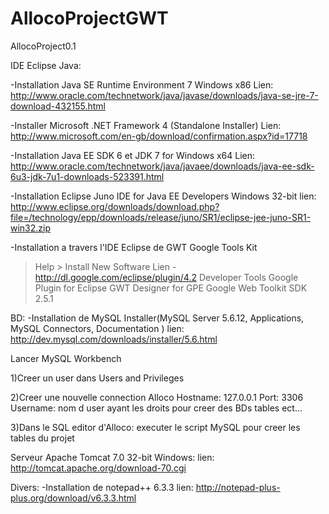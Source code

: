 AllocoProjectGWT
================

AllocoProject0.1

IDE Eclipse Java:

-Installation Java SE Runtime Environment 7 Windows x86
Lien: http://www.oracle.com/technetwork/java/javase/downloads/java-se-jre-7-download-432155.html

-Installer Microsoft .NET Framework 4 (Standalone Installer)
Lien: http://www.microsoft.com/en-gb/download/confirmation.aspx?id=17718

-Installation Java EE SDK 6 et JDK 7 for Windows x64
Lien: http://www.oracle.com/technetwork/java/javaee/downloads/java-ee-sdk-6u3-jdk-7u1-downloads-523391.html

-Installation Eclipse Juno IDE for Java EE Developers Windows 32-bit
lien: http://www.eclipse.org/downloads/download.php?file=/technology/epp/downloads/release/juno/SR1/eclipse-jee-juno-SR1-win32.zip

-Installation a travers l'IDE Eclipse de GWT Google Tools Kit
> Help > Install New Software
Lien - http://dl.google.com/eclipse/plugin/4.2
Developer Tools
Google Plugin for Eclipse
GWT Designer for GPE
Google Web Toolkit SDK 2.5.1

BD:
-Installation de MySQL Installer(MySQL Server 5.6.12, Applications, MySQL Connectors, Documentation )
lien: http://dev.mysql.com/downloads/installer/5.6.html

Lancer MySQL Workbench

1)Creer un user dans Users and Privileges

2)Creer une nouvelle connection Alloco
Hostname: 127.0.0.1
Port: 3306
Username: nom d user ayant les droits pour creer des BDs tables ect...

3)Dans le SQL editor d'Alloco:
executer le script MySQL pour creer les tables du projet

Serveur Apache Tomcat 7.0 32-bit Windows:
lien: http://tomcat.apache.org/download-70.cgi


Divers:
-Installation de notepad++ 6.3.3
lien: http://notepad-plus-plus.org/download/v6.3.3.html



